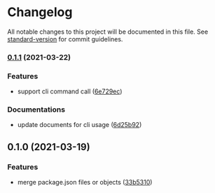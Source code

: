 # Changelog

All notable changes to this project will be documented in this file. See [standard-version](https://github.com/conventional-changelog/standard-version) for commit guidelines.

### [0.1.1](https://github.com/zppack/merge-packages/compare/v0.1.0...v0.1.1) (2021-03-22)


### Features

* support cli command call ([6e729ec](https://github.com/zppack/merge-packages/commit/6e729ec2a674549f20acc2aa4e5ad2178c0d2e29))


### Documentations

* update documents for cli usage ([6d25b92](https://github.com/zppack/merge-packages/commit/6d25b9252b2bc719f103b108b17ae9a4a51efe0d))

## 0.1.0 (2021-03-19)


### Features

* merge package.json files or objects ([33b5310](https://github.com/zppack/merge-packages/commit/33b53100fd49662ac0afd15d36ae1de82c353427))

